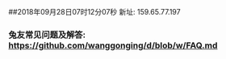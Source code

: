##2018年09月28日07时12分07秒 新址: 159.65.77.197
### 兔友常见问题及解答: https://github.com/wanggonging/d/blob/w/FAQ.md
